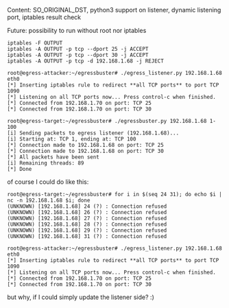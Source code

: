 Content: SO_ORIGINAL_DST, python3 support on listener, dynamic listening port, iptables result check

Future: possibility to run without root nor iptables

```
iptables -F OUTPUT
iptables -A OUTPUT -p tcp --dport 25 -j ACCEPT
iptables -A OUTPUT -p tcp --dport 30 -j ACCEPT
iptables -A OUTPUT -p tcp -d 192.168.1.68 -j REJECT
```

```
root@egress-attacker:~/egressbuster# ./egress_listener.py 192.168.1.68 eth0
[*] Inserting iptables rule to redirect **all TCP ports** to port TCP 1090
[*] Listening on all TCP ports now... Press control-c when finished.
[*] Connected from 192.168.1.70 on port: TCP 25
[*] Connected from 192.168.1.70 on port: TCP 30
```

```
root@egress-target:~/egressbuster# ./egressbuster.py 192.168.1.68 1-100
[i] Sending packets to egress listener (192.168.1.68)...
[i] Starting at: TCP 1, ending at: TCP 100
[*] Connection made to 192.168.1.68 on port: TCP 25
[*] Connection made to 192.168.1.68 on port: TCP 30
[*] All packets have been sent
[i] Remaining threads: 89
[*] Done
```

of course I could do like this:

```
root@egress-target:~/egressbuster# for i in $(seq 24 31); do echo $i | nc -n 192.168.1.68 $i; done
(UNKNOWN) [192.168.1.68] 24 (?) : Connection refused
(UNKNOWN) [192.168.1.68] 26 (?) : Connection refused
(UNKNOWN) [192.168.1.68] 27 (?) : Connection refused
(UNKNOWN) [192.168.1.68] 28 (?) : Connection refused
(UNKNOWN) [192.168.1.68] 29 (?) : Connection refused
(UNKNOWN) [192.168.1.68] 31 (?) : Connection refused
```

```
root@egress-attacker:~/egressbuster# ./egress_listener.py 192.168.1.68 eth0
[*] Inserting iptables rule to redirect **all TCP ports** to port TCP 1090
[*] Listening on all TCP ports now... Press control-c when finished.
[*] Connected from 192.168.1.70 on port: TCP 25
[*] Connected from 192.168.1.70 on port: TCP 30
```

but why, if I could simply update the listener side? :)
